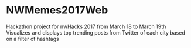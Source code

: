 # NWMemes2017Web

Hackathon project for nwHacks 2017 from March 18 to March 19th
Visualizes and displays top trending posts from Twitter of each city based on a filter of hashtags
